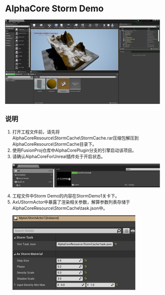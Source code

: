 # **AlphaCore Storm Demo**

<p align ="center">
    <img src="./Misc/Demo.png" alt="drawing" width="1280"/>
</p>

## 说明

1. 打开工程文件前，请先将AlphaCoreResource\StormCache\StormCache.rar压缩包解压到AlphaCoreResource\StormCache目录下。
2. 使用FusionProj仓库中AlphaCorePlugin分支的引擎启动该项目。
2. 请确认AlphaCoreForUnreal插件处于开启状态。
    <p align ="left">
        <img src="./Misc/Plugins.png" alt="drawing" width="600"/>
    </p>
3. 工程文件中Storm Demo的内容在StormDemo1关卡下。
4. AxUStormActor中暴露了渲染相关参数，解算参数列表存储于AlphaCoreResource\StormCache\task.json中。
    <p align ="left">
        <img src="./Misc/Details.png" alt="drawing" width="400"/>
    </p>
